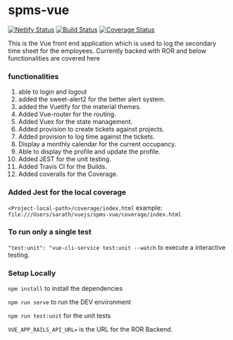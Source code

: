 # spms-vue

[![Netlify Status](https://api.netlify.com/api/v1/badges/7002ce13-205f-4995-9f4f-b0d10a5351a5/deploy-status)](https://app.netlify.com/sites/spms-vue/deploys)    [![Build Status](https://travis-ci.com/anoobbava/spms-vue.svg?branch=master)](https://travis-ci.com/anoobbava/spms-vue)  [![Coverage Status](https://coveralls.io/repos/github/anoobbava/spms-vue/badge.svg?branch=master)](https://coveralls.io/github/anoobbava/spms-vue?branch=master)

This is the Vue front end application which is used to log the secondary time sheet for the employees. Currently backed with ROR and below functionalities are covered here

### functionalities
1. able to login and logout
2. added the sweet-alert2 for the better alert system.
3. added the Vuetify for the material themes.
4. Added Vue-router for the routing.
5. Added Vuex for the state management.
6. Added provision to create tickets against projects.
7. Added provision to log time against the tickets.
8. Display a monthly calendar for the current occupancy.
9. Able to display the profile and update the profile.
6. Added JEST for the unit testing.
7. Added Travis CI for the Builds.
8. Added coveralls for the Coverage.

### Added Jest for the local coverage

`<Project-local-path>/coverage/index.html`
example: `file:///Users/sarath/vuejs/spms-vue/coverage/index.html`

### To run only a single test

`"test:unit": "vue-cli-service test:unit --watch` to execute a interactive testing.

### Setup Locally

`npm install` to install the dependencies

`npm run serve` to run the DEV environment

`npm run test:unit` for the unit tests

`VUE_APP_RAILS_API_URL=` is the URL for the ROR Backend.

